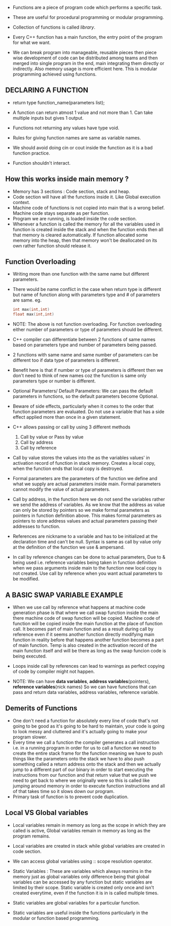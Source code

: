 - Functions are a piece of program code which performs a specific task.
- These are useful for procedural programming or modular programming.
- Collection of functions is called _library_.
- Every C++ function has a main function, the entry point of the program for what we want.

- We can break program into manageable, reusable pieces then piece wise development of code can be distributed among teams and then merged into single program in the end, main integrating them directly or indirectly. Also memory usage is more efficient here. This is modular programming achieved using functions.

## DECLARING A FUNCTION

- return type function_name(parameters list);

- A function can return atmost 1 value and not more than 1. Can take multiple inputs but gives 1 output.
- Functions not returning any values have type void.
- Rules for giving function names are same as variable names.

- We should avoid doing cin or cout inside the function as it is a bad function practice.
- Function shouldn't interact.

## How this works inside main memory ?

- Memory has 3 sections : Code section, stack and heap.
- Code section will have all the functions inside it. Like Global execution context.
- Machine code of functions is not copied into main that is a wrong belief. Machine code stays separate as per function.
- Program we are running, is loaded inside the code section.
- Whenever a function is called the memory for all the variables used in function is created inside the stack and when the function ends then all that memory is cleared automatically. If function allocated some memory into the heap, then that memory won't be deallocated on its own rather function should release it.

## Function Overloading

- Writing more than one function with the same name but different parameters.

- There would be name conflict in the case when return type is different but name of function along with parameters type and # of parameters are same.
  eg.
  ```cpp
  int max(int,int)
  float max(int,int)
  ```
- NOTE: The above is not function overloading. For function overloading either number of parameters or type of parameters should be different.

- C++ compiler can differentiate between 2 functions of same names based on parameters type and number of parameters being passed.

- 2 functions with same name and same number of parameters can be different too if data type of parameters is different.
- Benefit here is that if number or type of parameters is different then we don't need to think of new names coz the function is same only parameters type or number is different.

- Optional Parameters/ Default Parameters: We can pass the default parameters in functions, so the default parameters become Optional.

- Beware of side effects, particularly when it comes to the order that function parameters are evaluated. Do not use a variable that has a side effect applied more than once in a given statement.

- C++ allows passing or call by using 3 different methods

  1. Call by value or Pass by value
  2. Call by address
  3. Call by reference

- Call by value stores the values into the as the variables values' in activation record of function in stack memory. Creates a local copy, when the function ends that local copy is destroyed.
- Formal parameters are the parameters of the function we define and what we supply are actual parameters inside main. Formal parameters cannot modify the value of actual parameters.

- Call by address, in the function here we do not send the variables rather we send the address of variables. As we know that the address as value can only be stored by pointers so we make formal parameters as pointers in function definition above. This makes formal parameters as pointers to store address values and actual parameters passing their addresses to function.

- References are nickname to a variable and has to be initialized at the declaration time and can't be null. Syntax is same as call by value only at the definition of the function we use & ampersand.
- In call by reference changes can be done to actual parameters, Due to & being used i.e. reference variables being taken in function definition when we pass arguments inside main to the function new local copy is not created. Use call by reference when you want actual parameters to be modified.

## A BASIC SWAP VARIABLE EXAMPLE

- When we use call by reference what happens at machine code generation phase is that where we call swap function inside the main there machine code of swap function will be copied. Machine code of function will be copied inside the main function at the place of function call. It becomes part of main function and as a result during call by reference even if it seems another function directly modifying main function in reality before that happens another function becomes a part of main function. Temp is also created in the activation record of the main function itself and will be there as long as the swap funcion code is being executed.

- Loops inside call by references can lead to warnings as perfect copying of code by compiler might not happen.

- NOTE: We can have **data variables**, **address variables**(pointers), **reference variables**(nick names) So we can have functions that can pass and return data variables, address variables, reference variable.

## Demerits of Functions

- One don't need a function for absolutely every line of code that's not going to be good as it's going to be hard to maintain, your code is going to look messy and cluttered and it's actually going to make your program slower.
- Every time we call a function the compiler generates a call instruction i.e. in a running program in order for us to call a function we need to create the entire stack frame for the function meaning we have to push things like the parameters onto the stack we have to also push something called a return address onto the stack and then we actually jump to a different part of our binary in order to start executing the instructions from our function and that return value that we push we need to get back to where we originally were so this is called like jumping around memory in order to execute function instructions and all of that takes time so it slows down our program.
- Primary task of function is to prevent code duplication.

## Local VS Global variables

- Local variables remain in memory as long as the scope in which they are called is active, Global variables remain in memory as long as the program remains.
- Local variables are created in stack while global variables are created in code section.
- We can access global variables using :: scope resolution operator.

- Static Variables : These are variables which always reamins in the memory just as global variables only difference being that global variables can be accessed by any function but static variables are limited by their scope. Static variable is created only once and isn't created everytime, even if the function it is in is called multiple times.
- Static variables are global variables for a particular function.
- Static variables are useful inside the functions particularly in the modular or function based programming.
